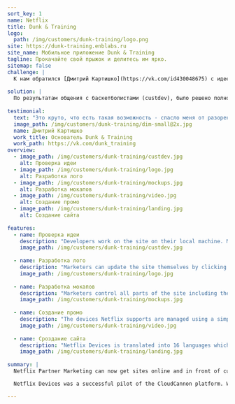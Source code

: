 ```yaml
---
sort_key: 1
name: Netflix
title: Dunk & Training
logo:
  path: /img/customers/dunk-training/logo.png
site: https://dunk-training.enblabs.ru
site_name: Мобильное приложение Dunk & Training
tagline: Прокачайте свой прыжок и делитесь им ярко.
sitemap: false
challenge: |
  К нам обратился [Дмитрий Картишко](https://vk.com/id430048675) с идеей мобильного приложения для iOS, "чтобы можно было в него выкладывать видео по категориям при помощи ссылки с YouTube". По его мнению, такое приложение позволило бы увеличить трафик на его [канал в Youtube](https://www.youtube.com/channel/UCHMTlpTaZZXF6tKJFS13p). 
 
solution: |
  По результатам общения с баскетболистами (custdev), было решено полностью изменить предлагаемые автором ценности, в частности: 1) видео-уроки хорошего качества, 2) персональный план тренировок, 3) ближайщие доступные площадки.
  
testimonial:
  text: "Это круто, что есть такая возможность - спасло меня от разорения. Не знаю даже, что бы я делал, если бы отдал 100к на разработку и все в некуда! Ребятам, спасибо за сервис!!!"
  image_path: /img/customers/dunk-training/dim-small@2x.jpg
  name: Дмитрий Картишко
  work_title: Основатель Dunk & Training
  work_path: https://vk.com/dunk_training
overview:
  - image_path: /img/customers/dunk-training/custdev.jpg
    alt: Проверка идеи
  - image_path: /img/customers/dunk-training/logo.jpg
    alt: Разработка лого
  - image_path: /img/customers/dunk-training/mockups.jpg
    alt: Разработка мокапов
  - image_path: /img/customers/dunk-training/video.jpg
    alt: Создание промо
  - image_path: /img/customers/dunk-training/landing.jpg
    alt: Создание сайта
    
features:
  - name: Проверка идеи
    description: "Developers work on the site on their local machine. Marketers update in CloudCannon. Everything stays in sync through GitHub. All content/file changes are version controlled and can be rolled back at any time."
    image_path: /img/customers/dunk-training/custdev.jpg
    
  - name: Разработка лого
    description: "Marketers can update the site themselves by clicking on text to start writing content. Developers define the Editable Regions by adding `class=\"editable\"` to elements in the HTML."
    image_path: /img/customers/dunk-training/logo.jpg
    
  - name: Разработка мокапов
    description: "Marketers control all parts of the site including the page title and sponsorship sections. Developers set up the interface for making these changes by writing simple [Front Matter](https://docs.cloudcannon.com/editing/front-matter/)."
    image_path: /img/customers/dunk-training/mockups.jpg
    
  - name: Создание промо
    description: "The devices Netflix supports are managed using a simple interface. The Developers were able to quickly set up this interface by using [Collections](https://docs.cloudcannon.com/editing/collections/)."
    image_path: /img/customers/dunk-training/video.jpg
    
  - name: Сроздание сайта
    description: "Netflix Devices is translated into 16 languages which all get served from the same Jekyll site. Marketers update the site in English. The Netflix translation team works behind the scenes translating content into the other languages they support."
    image_path: /img/customers/dunk-training/landing.jpg
    
summary: |
  Netflix Partner Marketing can now get sites online and in front of customers faster than has ever been possible.

  Netflix Devices was a successful pilot of the CloudCannon platform. We're currently working with Netflix to roll out more sites in the coming months.

---
```

